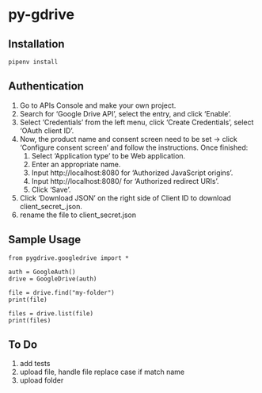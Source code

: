 # py-gdrive

## Installation
```
pipenv install
```

## Authentication

1) Go to APIs Console and make your own project.
1) Search for ‘Google Drive API’, select the entry, and click ‘Enable’.
1) Select ‘Credentials’ from the left menu, click ‘Create Credentials’, select ‘OAuth client ID’.
1) Now, the product name and consent screen need to be set -> click ‘Configure consent screen’ and follow the instructions. Once finished:
    1) Select ‘Application type’ to be Web application.
    1) Enter an appropriate name.
    1) Input http://localhost:8080 for ‘Authorized JavaScript origins’.
    1) Input http://localhost:8080/ for ‘Authorized redirect URIs’.
    1) Click ‘Save’.
1) Click ‘Download JSON’ on the right side of Client ID to download client_secret_<really long ID>.json.
1) rename the file to client_secret.json

## Sample Usage

```
from pygdrive.googledrive import *

auth = GoogleAuth()
drive = GoogleDrive(auth)

file = drive.find("my-folder")
print(file)

files = drive.list(file)
print(files)
```

## To Do

1) add tests
1) upload file, handle file replace case if match name
1) upload folder